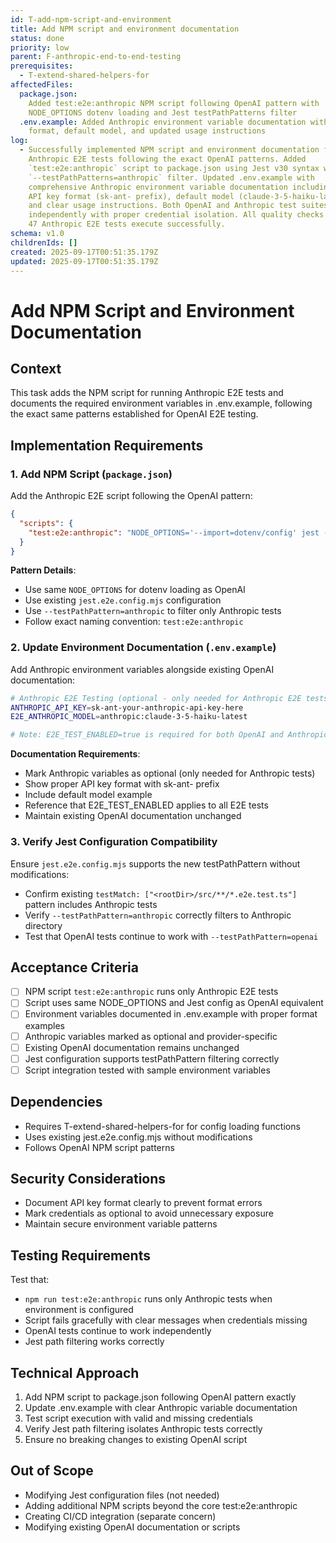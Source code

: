 ```yaml
---
id: T-add-npm-script-and-environment
title: Add NPM script and environment documentation
status: done
priority: low
parent: F-anthropic-end-to-end-testing
prerequisites:
  - T-extend-shared-helpers-for
affectedFiles:
  package.json:
    Added test:e2e:anthropic NPM script following OpenAI pattern with
    NODE_OPTIONS dotenv loading and Jest testPathPatterns filter
  .env.example: Added Anthropic environment variable documentation with API key
    format, default model, and updated usage instructions
log:
  - Successfully implemented NPM script and environment documentation for
    Anthropic E2E tests following the exact OpenAI patterns. Added
    `test:e2e:anthropic` script to package.json using Jest v30 syntax with
    `--testPathPatterns=anthropic` filter. Updated .env.example with
    comprehensive Anthropic environment variable documentation including proper
    API key format (sk-ant- prefix), default model (claude-3-5-haiku-latest),
    and clear usage instructions. Both OpenAI and Anthropic test suites now work
    independently with proper credential isolation. All quality checks pass and
    47 Anthropic E2E tests execute successfully.
schema: v1.0
childrenIds: []
created: 2025-09-17T00:51:35.179Z
updated: 2025-09-17T00:51:35.179Z
---
```


# Add NPM Script and Environment Documentation

## Context

This task adds the NPM script for running Anthropic E2E tests and documents the required environment variables in .env.example, following the exact same patterns established for OpenAI E2E testing.

## Implementation Requirements

### 1. Add NPM Script (`package.json`)

Add the Anthropic E2E script following the OpenAI pattern:

```json
{
  "scripts": {
    "test:e2e:anthropic": "NODE_OPTIONS='--import=dotenv/config' jest --config jest.e2e.config.mjs --testPathPattern=anthropic"
  }
}
```

**Pattern Details**:

- Use same `NODE_OPTIONS` for dotenv loading as OpenAI
- Use existing `jest.e2e.config.mjs` configuration
- Use `--testPathPattern=anthropic` to filter only Anthropic tests
- Follow exact naming convention: `test:e2e:anthropic`

### 2. Update Environment Documentation (`.env.example`)

Add Anthropic environment variables alongside existing OpenAI documentation:

```bash
# Anthropic E2E Testing (optional - only needed for Anthropic E2E tests)
ANTHROPIC_API_KEY=sk-ant-your-anthropic-api-key-here
E2E_ANTHROPIC_MODEL=anthropic:claude-3-5-haiku-latest

# Note: E2E_TEST_ENABLED=true is required for both OpenAI and Anthropic E2E tests
```

**Documentation Requirements**:

- Mark Anthropic variables as optional (only needed for Anthropic tests)
- Show proper API key format with sk-ant- prefix
- Include default model example
- Reference that E2E_TEST_ENABLED applies to all E2E tests
- Maintain existing OpenAI documentation unchanged

### 3. Verify Jest Configuration Compatibility

Ensure `jest.e2e.config.mjs` supports the new testPathPattern without modifications:

- Confirm existing `testMatch: ["<rootDir>/src/**/*.e2e.test.ts"]` pattern includes Anthropic tests
- Verify `--testPathPattern=anthropic` correctly filters to Anthropic directory
- Test that OpenAI tests continue to work with `--testPathPattern=openai`

## Acceptance Criteria

- [ ] NPM script `test:e2e:anthropic` runs only Anthropic E2E tests
- [ ] Script uses same NODE_OPTIONS and Jest config as OpenAI equivalent
- [ ] Environment variables documented in .env.example with proper format examples
- [ ] Anthropic variables marked as optional and provider-specific
- [ ] Existing OpenAI documentation remains unchanged
- [ ] Jest configuration supports testPathPattern filtering correctly
- [ ] Script integration tested with sample environment variables

## Dependencies

- Requires T-extend-shared-helpers-for for config loading functions
- Uses existing jest.e2e.config.mjs without modifications
- Follows OpenAI NPM script patterns

## Security Considerations

- Document API key format clearly to prevent format errors
- Mark credentials as optional to avoid unnecessary exposure
- Maintain secure environment variable patterns

## Testing Requirements

Test that:

- `npm run test:e2e:anthropic` runs only Anthropic tests when environment is configured
- Script fails gracefully with clear messages when credentials missing
- OpenAI tests continue to work independently
- Jest path filtering works correctly

## Technical Approach

1. Add NPM script to package.json following OpenAI pattern exactly
2. Update .env.example with clear Anthropic variable documentation
3. Test script execution with valid and missing credentials
4. Verify Jest path filtering isolates Anthropic tests correctly
5. Ensure no breaking changes to existing OpenAI script

## Out of Scope

- Modifying Jest configuration files (not needed)
- Adding additional NPM scripts beyond the core test:e2e:anthropic
- Creating CI/CD integration (separate concern)
- Modifying existing OpenAI documentation or scripts
